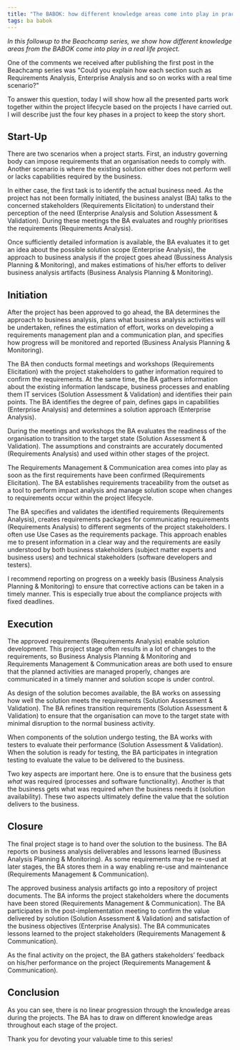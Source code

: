 ```yaml
---
title: "The BABOK: how different knowledge areas come into play in practice"
tags: ba babok
---
```


_In this followup to the Beachcamp series, we show how different knowledge areas from the BABOK come into play in a real life project._

One of the comments we received after publishing the first post in the Beachcamp series was "Could you explain how each section such as Requirements Analysis, Enterprise Analysis and so on works with a real time scenario?"

To answer this question, today I will show how all the presented parts work together within the project lifecycle based on the projects I have carried out. I will describe just the four key phases in a project to keep the story short.

## Start-Up

There are two scenarios when a project starts. First, an industry governing body can impose requirements that an organisation needs to comply with. Another scenario is where the existing solution either does not perform well or lacks capabilities required by the business. 

In either case, the first task is to identify the actual business need. As the project has not been formally initiated, the business analyst (BA) talks to the concerned stakeholders (Requirements Elicitation) to understand their perception of the need (Enterprise Analysis and Solution Assessment & Validation). During these meetings the BA evaluates and roughly prioritises the requirements (Requirements Analysis). 

Once sufficiently detailed information is available, the BA evaluates it to get an idea about the possible solution scope (Enterprise Analysis), the approach to business analysis if the project goes ahead (Bussiness Analysis Planning & Monitoring), and makes estimations of his/her efforts to deliver business analysis artifacts (Business Analysis Planning & Monitoring). 

## Initiation

After the project has been approved to go ahead, the BA determines the approach to business analysis, plans what business analysis activities will be undertaken, refines the estimation of effort, works on developing a requirements management plan and a communication plan, and specifies how progress will be monitored and reported (Business Analysis Planning & Monitoring). 

The BA then conducts formal meetings and workshops (Requirements Elicitation) with the project stakeholders to gather information required to confirm the requirements. At the same time, the BA gathers information about the existing information landscape, business processes and enabling them IT services (Solution Assessment & Validation) and identifies their pain points. The BA identifies the degree of pain, defines gaps in capabilities (Enterprise Analysis) and determines a solution approach (Enterprise Analysis).

During the meetings and workshops the BA evaluates the readiness of the organisation to transition to the target state (Solution Assessment & Validation). The assumptions and constraints are accurately documented (Requirements Analysis) and used within other stages of the project.

The Requirements Management & Communication area comes into play as soon as the first requirements have been confirmed (Requirements Elicitation). The BA establishes requirements traceability from the outset as a tool to perform impact analysis and manage solution scope when changes to requirements occur within the project lifecycle.

The BA specifies and validates the identified requirements (Requirements Analysis), creates requirements packages for communicating requirements (Requirements Analysis) to different segments of the project stakeholders. I often use Use Cases as the requirements package. This approach enables me to present information in a clear way and the requirements are easily understood by both business stakeholders (subject matter experts and business users) and technical stakeholders (software developers and testers).

I recommend reporting on progress on a weekly basis (Business Analysis Planning & Monitoring) to ensure that corrective actions can be taken in a timely manner. This is especially true about the compliance projects with fixed deadlines.

## Execution

The approved requirements (Requirements Analysis) enable solution development. This project stage often results in a lot of changes to the requirements, so Business Analysis Planning & Monitoring and Requirements Management & Communication areas are both used to ensure that the planned activities are managed properly, changes are communicated in a timely manner and solution scope is under control.

As design of the solution becomes available, the BA works on assessing how well the solution meets the requirements (Solution Assessment & Validation). The BA refines transition requirements (Solution Assessment & Validation) to ensure that the organisation can move to the target state with minimal disruption to the normal business activity.

When components of the solution undergo testing, the BA works with testers to evaluate their performance (Solution Assessment & Validation). When the solution is ready for testing, the BA participates in integration testing to evaluate the value to be delivered to the business. 

Two key aspects are important here. One is to ensure that the business gets _what_ was required (processes and software functionality). Another is that the business gets what was required _when_ the business needs it (solution availability). These two aspects ultimately define the value that the solution delivers to the business.

## Closure

The final project stage is to hand over the solution to the business. The BA reports on business analysis deliverables and lessons learned (Business Analysis Planning & Monitoring). As some requirements may be re-used at later stages, the BA stores them in a way enabling re-use and maintenance (Requirements Management & Communication). 

The approved business analysis artifacts go into a repository of project documents. The BA informs the project stakeholders where the documents have been stored (Requirements Management & Communication). The BA participates in the post-implementation meeting to confirm the value delivered by solution (Solution Assessment & Validation) and satisfaction of the business objectives (Enterprise Analysis). The BA communicates lessons learned to the project stakeholders (Requirements Management & Communication).

As the final activity on the project, the BA gathers stakeholders’ feedback on his/her performance on the project (Requirements Management & Communication). 

## Conclusion

As you can see, there is no linear progression through the knowledge areas during the projects. The BA has to draw on different knowledge areas throughout each stage of the project. 

Thank you for devoting your valuable time to this series!